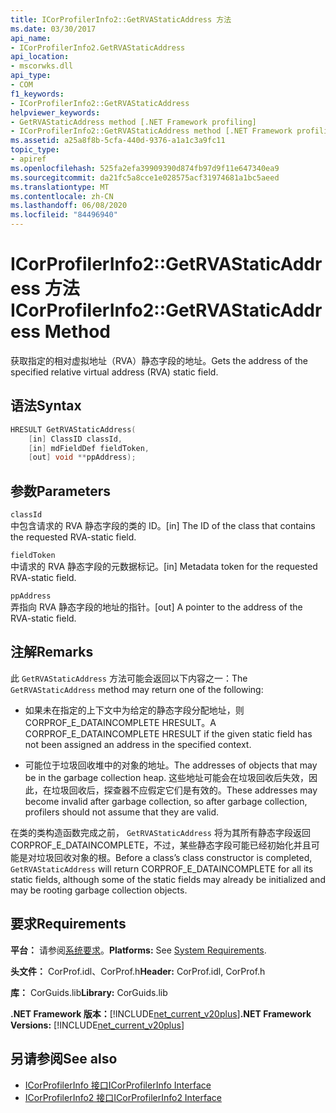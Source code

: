 ```yaml
---
title: ICorProfilerInfo2::GetRVAStaticAddress 方法
ms.date: 03/30/2017
api_name:
- ICorProfilerInfo2.GetRVAStaticAddress
api_location:
- mscorwks.dll
api_type:
- COM
f1_keywords:
- ICorProfilerInfo2::GetRVAStaticAddress
helpviewer_keywords:
- GetRVAStaticAddress method [.NET Framework profiling]
- ICorProfilerInfo2::GetRVAStaticAddress method [.NET Framework profiling]
ms.assetid: a25a8f8b-5cfa-440d-9376-a1a1c3a9fc11
topic_type:
- apiref
ms.openlocfilehash: 525fa2efa39909390d874fb97d9f11e647340ea9
ms.sourcegitcommit: da21fc5a8cce1e028575acf31974681a1bc5aeed
ms.translationtype: MT
ms.contentlocale: zh-CN
ms.lasthandoff: 06/08/2020
ms.locfileid: "84496940"
---
```

# <a name="icorprofilerinfo2getrvastaticaddress-method"></a><span data-ttu-id="2ca6f-102">ICorProfilerInfo2::GetRVAStaticAddress 方法</span><span class="sxs-lookup"><span data-stu-id="2ca6f-102">ICorProfilerInfo2::GetRVAStaticAddress Method</span></span>
<span data-ttu-id="2ca6f-103">获取指定的相对虚拟地址（RVA）静态字段的地址。</span><span class="sxs-lookup"><span data-stu-id="2ca6f-103">Gets the address of the specified relative virtual address (RVA) static field.</span></span>  
  
## <a name="syntax"></a><span data-ttu-id="2ca6f-104">语法</span><span class="sxs-lookup"><span data-stu-id="2ca6f-104">Syntax</span></span>  
  
```cpp  
HRESULT GetRVAStaticAddress(  
    [in] ClassID classId,  
    [in] mdFieldDef fieldToken,  
    [out] void **ppAddress);  
```  
  
## <a name="parameters"></a><span data-ttu-id="2ca6f-105">参数</span><span class="sxs-lookup"><span data-stu-id="2ca6f-105">Parameters</span></span>  
 `classId`  
 <span data-ttu-id="2ca6f-106">中包含请求的 RVA 静态字段的类的 ID。</span><span class="sxs-lookup"><span data-stu-id="2ca6f-106">[in] The ID of the class that contains the requested RVA-static field.</span></span>  
  
 `fieldToken`  
 <span data-ttu-id="2ca6f-107">中请求的 RVA 静态字段的元数据标记。</span><span class="sxs-lookup"><span data-stu-id="2ca6f-107">[in] Metadata token for the requested RVA-static field.</span></span>  
  
 `ppAddress`  
 <span data-ttu-id="2ca6f-108">弄指向 RVA 静态字段的地址的指针。</span><span class="sxs-lookup"><span data-stu-id="2ca6f-108">[out] A pointer to the address of the RVA-static field.</span></span>  
  
## <a name="remarks"></a><span data-ttu-id="2ca6f-109">注解</span><span class="sxs-lookup"><span data-stu-id="2ca6f-109">Remarks</span></span>  
 <span data-ttu-id="2ca6f-110">此 `GetRVAStaticAddress` 方法可能会返回以下内容之一：</span><span class="sxs-lookup"><span data-stu-id="2ca6f-110">The `GetRVAStaticAddress` method may return one of the following:</span></span>  
  
- <span data-ttu-id="2ca6f-111">如果未在指定的上下文中为给定的静态字段分配地址，则 CORPROF_E_DATAINCOMPLETE HRESULT。</span><span class="sxs-lookup"><span data-stu-id="2ca6f-111">A CORPROF_E_DATAINCOMPLETE HRESULT if the given static field has not been assigned an address in the specified context.</span></span>  
  
- <span data-ttu-id="2ca6f-112">可能位于垃圾回收堆中的对象的地址。</span><span class="sxs-lookup"><span data-stu-id="2ca6f-112">The addresses of objects that may be in the garbage collection heap.</span></span> <span data-ttu-id="2ca6f-113">这些地址可能会在垃圾回收后失效，因此，在垃圾回收后，探查器不应假定它们是有效的。</span><span class="sxs-lookup"><span data-stu-id="2ca6f-113">These addresses may become invalid after garbage collection, so after garbage collection, profilers should not assume that they are valid.</span></span>  
  
 <span data-ttu-id="2ca6f-114">在类的类构造函数完成之前， `GetRVAStaticAddress` 将为其所有静态字段返回 CORPROF_E_DATAINCOMPLETE，不过，某些静态字段可能已经初始化并且可能是对垃圾回收对象的根。</span><span class="sxs-lookup"><span data-stu-id="2ca6f-114">Before a class’s class constructor is completed, `GetRVAStaticAddress` will return CORPROF_E_DATAINCOMPLETE for all its static fields, although some of the static fields may already be initialized and may be rooting garbage collection objects.</span></span>  
  
## <a name="requirements"></a><span data-ttu-id="2ca6f-115">要求</span><span class="sxs-lookup"><span data-stu-id="2ca6f-115">Requirements</span></span>  
 <span data-ttu-id="2ca6f-116">**平台：** 请参阅[系统要求](../../get-started/system-requirements.md)。</span><span class="sxs-lookup"><span data-stu-id="2ca6f-116">**Platforms:** See [System Requirements](../../get-started/system-requirements.md).</span></span>  
  
 <span data-ttu-id="2ca6f-117">**头文件：** CorProf.idl、CorProf.h</span><span class="sxs-lookup"><span data-stu-id="2ca6f-117">**Header:** CorProf.idl, CorProf.h</span></span>  
  
 <span data-ttu-id="2ca6f-118">**库：** CorGuids.lib</span><span class="sxs-lookup"><span data-stu-id="2ca6f-118">**Library:** CorGuids.lib</span></span>  
  
 <span data-ttu-id="2ca6f-119">**.NET Framework 版本：**[!INCLUDE[net_current_v20plus](../../../../includes/net-current-v20plus-md.md)]</span><span class="sxs-lookup"><span data-stu-id="2ca6f-119">**.NET Framework Versions:** [!INCLUDE[net_current_v20plus](../../../../includes/net-current-v20plus-md.md)]</span></span>  
  
## <a name="see-also"></a><span data-ttu-id="2ca6f-120">另请参阅</span><span class="sxs-lookup"><span data-stu-id="2ca6f-120">See also</span></span>

- [<span data-ttu-id="2ca6f-121">ICorProfilerInfo 接口</span><span class="sxs-lookup"><span data-stu-id="2ca6f-121">ICorProfilerInfo Interface</span></span>](icorprofilerinfo-interface.md)
- [<span data-ttu-id="2ca6f-122">ICorProfilerInfo2 接口</span><span class="sxs-lookup"><span data-stu-id="2ca6f-122">ICorProfilerInfo2 Interface</span></span>](icorprofilerinfo2-interface.md)
